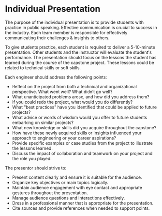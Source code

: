 # Individual Presentation

The purpose of the individual presentation is to provide students with practice in public speaking. Effective communication is crucial to success in the industry. Each team member is responsible for effectively communicating their challenges & insights to others.

To give students practice, each student is required to deliver a 5-10-minute presentation. Other students and the instructor will evaluate the student's performance. The presentation should focus on the lessons the student has learned during the course of the capstone project. These lessons could be related to technical skills or soft skills.

Each engineer should address the following points:
- Reflect on the project from both a technical and organizational perspective. What went well? What didn’t go well?
- What unanticipated problems arose, and how did you address them?
- If you could redo the project, what would you do differently?
- What "best practices" have you identified that could be applied to future projects?
- What advice or words of wisdom would you offer to future students embarking on similar projects?
- What new knowledge or skills did you acquire throughout the capstone?
- How have these newly acquired skills or insights influenced your approach to engineering or your career aspirations?
- Provide specific examples or case studies from the project to illustrate the lessons learned.
- Discuss the impact of collaboration and teamwork on your project and the role you played.

The presentor should strive to:
- Present content clearly and ensure it is suitable for the audience.
- Organize key objectives or main topics logically.
- Maintain audience engagement with eye contact and appropriate gestures throughout the presentation.
- Manage audience questions and interactions effectively.
- Dress in a professional manner that is appropriate for the presentation.
- Cite sources and provide references when needed to support points.
